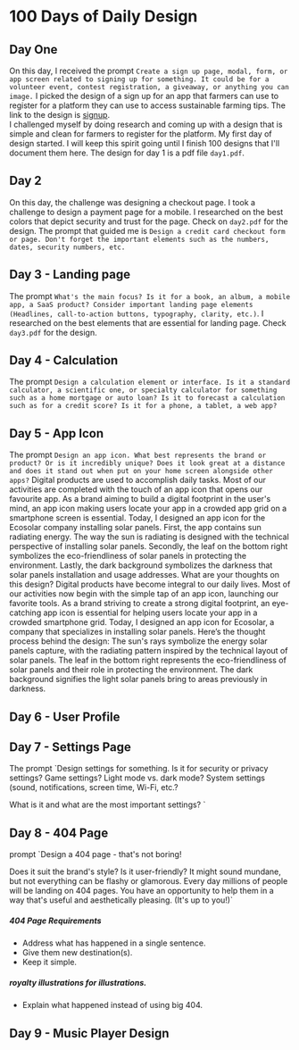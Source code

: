 # 100 Days of Daily Design

## Day One
On this day, I received the prompt `Create a sign up page, modal, form, or app screen related to signing up for something. It could be for a volunteer event, contest registration, a giveaway, or anything you can image.` I picked the design of a sign up for an app that farmers can use to register for a platform they can use to access sustainable farming tips. The link to the design is [signup](https://www.figma.com/design/O0qkG0enQDCPMfke4xMscL/100-Days-of-Design?node-id=4-2&t=FENlGPD70gdSZ130-1). <br>
I challenged myself by doing research and coming up with a design that is simple and clean for farmers to register for the platform. My first day of design started. I will keep this spirit going until I finish 100 designs that I'll document them here. The design for day 1 is a pdf file `day1.pdf`.
## Day 2
On this day, the challenge was designing a checkout page. I took a challenge to design a payment page for a mobile. I researched on the best colors that depict security and trust for the page.
Check on `day2.pdf` for the design. The prompt that guided me is `Design a credit card checkout form or page. Don't forget the important elements such as the numbers, dates, security numbers, etc.`

## Day 3 - Landing page
The prompt `What's the main focus? Is it for a book, an album, a mobile app, a SaaS product? Consider important landing page elements (Headlines, call-to-action buttons, typography, clarity, etc.)`. I researched on the best elements that are essential for landing page. Check `day3.pdf` for the design.
 ## Day 4 - Calculation
 The prompt `Design a calculation element or interface. Is it a standard calculator, a scientific one, or specialty calculator for something such as a home mortgage or auto loan? Is it to forecast a calculation such as for a credit score? Is it for a phone, a tablet, a web app?`
 ## Day 5 - App Icon
 The prompt `Design an app icon. What best represents the brand or product? Or is it incredibly unique? Does it look great at a distance and does it stand out when put on your home screen alongside other apps?`
 Digital products are used to accomplish daily tasks. Most of our activities are completed with the touch of an app icon that opens our favourite app. As a brand aiming to build a digital footprint in the user's mind, an app icon making users locate your app in a crowded app grid on a smartphone screen is essential. Today, I designed an app icon for the Ecosolar company installing solar panels. First, the app contains sun radiating energy. The way the sun is radiating is designed with the technical perspective of installing solar panels. Secondly, the leaf on the bottom right symbolizes the eco-friendliness of solar panels in protecting the environment. Lastly, the dark background symbolizes the darkness that solar panels installation and usage addresses. What are your thoughts on this design?
Digital products have become integral to our daily lives. Most of our activities now begin with the simple tap of an app icon, launching our favorite tools.
As a brand striving to create a strong digital footprint, an eye-catching app icon is essential for helping users locate your app in a crowded smartphone grid.
Today, I designed an app icon for Ecosolar, a company that specializes in installing solar panels. Here’s the thought process behind the design:
The sun's rays symbolize the energy solar panels capture, with the radiating pattern inspired by the technical layout of solar panels.
The leaf in the bottom right represents the eco-friendliness of solar panels and their role in protecting the environment.
The dark background signifies the light solar panels bring to areas previously in darkness.
## Day 6 - User Profile
## Day 7 - Settings Page
The prompt `Design settings for something. Is it for security or privacy settings? Game settings? Light mode vs. dark mode? System settings (sound, notifications, screen time, Wi-Fi, etc.? 
 
What is it and what are the most important settings? `
## Day 8 - 404 Page
prompt `Design a 404 page - that's not boring! 
 
Does it suit the brand's style? Is it user-friendly? It might sound mundane, but not everything can be flashy or glamorous. Every day millions of people will be landing on 404 pages. You have an opportunity to help them in a way that's useful and aesthetically pleasing. (It's up to you!)`
##### 404 Page Requirements
- Address what has happened in a single sentence.
- Give them new destination(s).
- Keep it simple.
##### royalty illustrations for illustrations.
- Explain what happened instead of using big 404.
## Day 9 - Music Player Design

